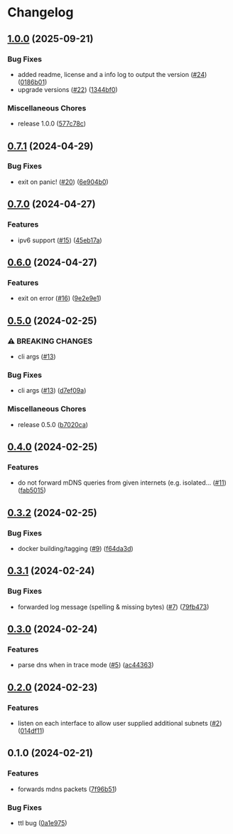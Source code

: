 # Changelog

## [1.0.0](https://github.com/Easen/rust-mdns-repeater/compare/v0.7.1...v1.0.0) (2025-09-21)


### Bug Fixes

* added readme, license and a info log to output the version ([#24](https://github.com/Easen/rust-mdns-repeater/issues/24)) ([0186b01](https://github.com/Easen/rust-mdns-repeater/commit/0186b01e3368b3d9dd3f914625ec8d89ed032a62))
* upgrade versions ([#22](https://github.com/Easen/rust-mdns-repeater/issues/22)) ([1344bf0](https://github.com/Easen/rust-mdns-repeater/commit/1344bf0f1c5c3cbb2e639b6296e608c068d14617))


### Miscellaneous Chores

* release 1.0.0 ([577c78c](https://github.com/Easen/rust-mdns-repeater/commit/577c78c5a11b0199d585e5b86e845d060b7de53e))

## [0.7.1](https://github.com/Easen/rust-mdns-repeater/compare/v0.7.0...v0.7.1) (2024-04-29)


### Bug Fixes

* exit on panic! ([#20](https://github.com/Easen/rust-mdns-repeater/issues/20)) ([6e904b0](https://github.com/Easen/rust-mdns-repeater/commit/6e904b00621f5c4278d4f31a4eae48f61e1bbd65))

## [0.7.0](https://github.com/Easen/rust-mdns-repeater/compare/v0.6.0...v0.7.0) (2024-04-27)


### Features

* ipv6 support ([#15](https://github.com/Easen/rust-mdns-repeater/issues/15)) ([45eb17a](https://github.com/Easen/rust-mdns-repeater/commit/45eb17a037e2566bf68ef23f9185da985a6129ac))

## [0.6.0](https://github.com/Easen/rust-mdns-repeater/compare/v0.5.0...v0.6.0) (2024-04-27)


### Features

* exit on error ([#16](https://github.com/Easen/rust-mdns-repeater/issues/16)) ([9e2e9e1](https://github.com/Easen/rust-mdns-repeater/commit/9e2e9e19973d213ab27978c6db0482416c1f8252))

## [0.5.0](https://github.com/Easen/rust-mdns-repeater/compare/v0.4.0...v0.5.0) (2024-02-25)


### ⚠ BREAKING CHANGES

* cli args ([#13](https://github.com/Easen/rust-mdns-repeater/issues/13))

### Bug Fixes

* cli args ([#13](https://github.com/Easen/rust-mdns-repeater/issues/13)) ([d7ef09a](https://github.com/Easen/rust-mdns-repeater/commit/d7ef09a446358cd6b1dc68046ed7e230c502b93f))


### Miscellaneous Chores

* release 0.5.0 ([b7020ca](https://github.com/Easen/rust-mdns-repeater/commit/b7020cadafbd3d1f9780ecf69761237a1790a34e))

## [0.4.0](https://github.com/Easen/rust-mdns-repeater/compare/v0.3.2...v0.4.0) (2024-02-25)


### Features

* do not forward mDNS queries from given internets (e.g. isolated… ([#11](https://github.com/Easen/rust-mdns-repeater/issues/11)) ([fab5015](https://github.com/Easen/rust-mdns-repeater/commit/fab5015582e71a322b6532452770f128709601d3))

## [0.3.2](https://github.com/Easen/rust-mdns-repeater/compare/v0.3.1...v0.3.2) (2024-02-25)


### Bug Fixes

* docker building/tagging ([#9](https://github.com/Easen/rust-mdns-repeater/issues/9)) ([f64da3d](https://github.com/Easen/rust-mdns-repeater/commit/f64da3d03fb767c8df6ca2ceb1c0b58ff39ddd94))

## [0.3.1](https://github.com/Easen/rust-mdns-repeater/compare/v0.3.0...v0.3.1) (2024-02-24)


### Bug Fixes

* forwarded log message (spelling & missing bytes) ([#7](https://github.com/Easen/rust-mdns-repeater/issues/7)) ([79fb473](https://github.com/Easen/rust-mdns-repeater/commit/79fb473d60025e9ec10bfcade11d305cbd413b4c))

## [0.3.0](https://github.com/Easen/rust-mdns-repeater/compare/v0.2.0...v0.3.0) (2024-02-24)


### Features

* parse dns when in trace mode ([#5](https://github.com/Easen/rust-mdns-repeater/issues/5)) ([ac44363](https://github.com/Easen/rust-mdns-repeater/commit/ac4436391dcb44843e27a7a58d1cc709fbe900bc))

## [0.2.0](https://github.com/Easen/rust-mdns-repeater/compare/v0.1.0...v0.2.0) (2024-02-23)


### Features

* listen on each interface to allow user supplied additional subnets ([#2](https://github.com/Easen/rust-mdns-repeater/issues/2)) ([014df11](https://github.com/Easen/rust-mdns-repeater/commit/014df1124f2a2ddbde8236a2f11da68b7d642095))

## 0.1.0 (2024-02-21)


### Features

* forwards mdns packets ([7f96b51](https://github.com/Easen/rust-mdns-repeater/commit/7f96b51816cbf60500c970f1bf6ca5fc40ae8dde))


### Bug Fixes

* ttl bug ([0a1e975](https://github.com/Easen/rust-mdns-repeater/commit/0a1e97541c482af9dc7520358cf5bf207813962b))
